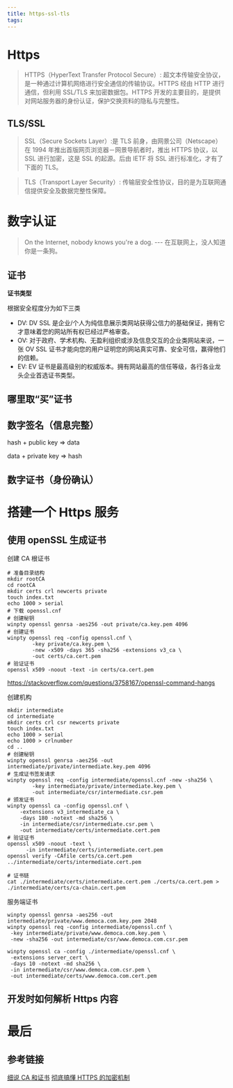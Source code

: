 ```yaml
---
title: https-ssl-tls
tags:
---
```


# Https

> HTTPS（HyperText Transfer Protocol Secure）: 超文本传输安全协议，是一种通过计算机网络进行安全通信的传输协议。HTTPS 经由 HTTP 进行通信，但利用 SSL/TLS 来加密数据包。HTTPS 开发的主要目的，是提供对网站服务器的身份认证，保护交换资料的隐私与完整性。

## TLS/SSL

> SSL（Secure Sockets Layer）:是 TLS 前身，由网景公司（Netscape）在 1994 年推出首版网页浏览器－网景导航者时，推出 HTTPS 协议，以 SSL 进行加密，这是 SSL 的起源。后由 IETF 将 SSL 进行标准化，才有了下面的 TLS。

> TLS（Transport Layer Security）: 传输层安全性协议，目的是为互联网通信提供安全及数据完整性保障。

# 数字认证

> On the Internet, nobody knows you're a dog. --- 在互联网上，没人知道你是一条狗。

## 证书

**证书类型**

根据安全程度分为如下三类

- DV: DV SSL 是企业/个人为纯信息展示类网站获得公信力的基础保证，拥有它才意味着您的网站所有权已经过严格审查。
- OV: 对于政府、学术机构、无盈利组织或涉及信息交互的企业类网站来说，一张 OV SSL 证书才能向您的用户证明您的网站真实可靠、安全可信，赢得他们的信赖。
- EV: EV 证书是最高级别的权威版本。拥有网站最高的信任等级，各行各业龙头企业首选证书类型。

## 哪里取“买”证书

## 数字签名（信息完整）

hash + public key => data

data + private key => hash

## 数字证书（身份确认）

# 搭建一个 Https 服务

## 使用 openSSL 生成证书

创建 CA 根证书

```shell
# 准备目录结构
mkdir rootCA
cd rootCA
mkdir certs crl newcerts private
touch index.txt
echo 1000 > serial
# 下载 openssl.cnf
# 创建秘钥
winpty openssl genrsa -aes256 -out private/ca.key.pem 4096
# 创建证书
winpty openssl req -config openssl.cnf \
        -key private/ca.key.pem \
        -new -x509 -days 365 -sha256 -extensions v3_ca \
        -out certs/ca.cert.pem
# 验证证书
openssl x509 -noout -text -in certs/ca.cert.pem
```

https://stackoverflow.com/questions/3758167/openssl-command-hangs

创建机构

```shell
mkdir intermediate
cd intermediate
mkdir certs crl csr newcerts private
touch index.txt
echo 1000 > serial
echo 1000 > crlnumber
cd ..
# 创建秘钥
winpty openssl genrsa -aes256 -out intermediate/private/intermediate.key.pem 4096
# 生成证书签发请求
winpty openssl req -config intermediate/openssl.cnf -new -sha256 \
        -key intermediate/private/intermediate.key.pem \
        -out intermediate/csr/intermediate.csr.pem
# 颁发证书
winpty openssl ca -config openssl.cnf \
    -extensions v3_intermediate_ca \
    -days 180 -notext -md sha256 \
    -in intermediate/csr/intermediate.csr.pem \
    -out intermediate/certs/intermediate.cert.pem
# 验证证书
openssl x509 -noout -text \
      -in intermediate/certs/intermediate.cert.pem
openssl verify -CAfile certs/ca.cert.pem ../intermediate/certs/intermediate.cert.pem

# 证书链
cat ./intermediate/certs/intermediate.cert.pem ./certs/ca.cert.pem > ./intermediate/certs/ca-chain.cert.pem

```

服务端证书

```
winpty openssl genrsa -aes256 -out intermediate/private/www.democa.com.key.pem 2048
winpty openssl req -config intermediate/openssl.cnf \
 -key intermediate/private/www.democa.com.key.pem \
 -new -sha256 -out intermediate/csr/www.democa.com.csr.pem

winpty openssl ca -config ./intermediate/openssl.cnf \
 -extensions server_cert \
 -days 10 -notext -md sha256 \
 -in intermediate/csr/www.democa.com.csr.pem \
 -out intermediate/certs/www.democa.com.cert.pem

```

## 开发时如何解析 Https 内容

# 最后

## 参考链接

[细说 CA 和证书](https://www.barretlee.com/blog/2016/04/24/detail-about-ca-and-certs/)
[彻底搞懂 HTTPS 的加密机制](https://zhuanlan.zhihu.com/p/43789231)

```

```
